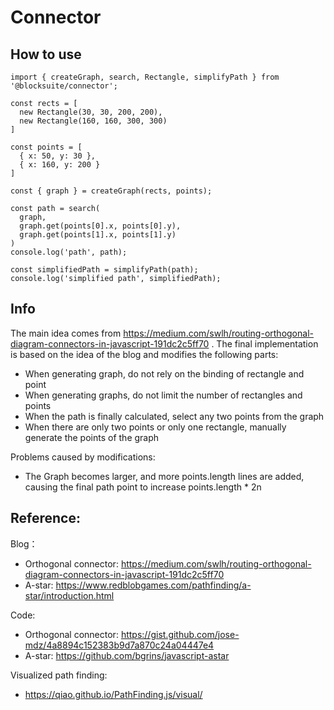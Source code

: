 # Connector

## How to use

```
import { createGraph, search, Rectangle, simplifyPath } from '@blocksuite/connector';

const rects = [
  new Rectangle(30, 30, 200, 200),
  new Rectangle(160, 160, 300, 300)
]

const points = [
  { x: 50, y: 30 },
  { x: 160, y: 200 }
]

const { graph } = createGraph(rects, points);

const path = search(
  graph,
  graph.get(points[0].x, points[0].y),
  graph.get(points[1].x, points[1].y)
)
console.log('path', path);

const simplifiedPath = simplifyPath(path);
console.log('simplified path', simplifiedPath);
```

## Info

The main idea comes from https://medium.com/swlh/routing-orthogonal-diagram-connectors-in-javascript-191dc2c5ff70 .
The final implementation is based on the idea of the blog and modifies the following parts:

- When generating graph, do not rely on the binding of rectangle and point
- When generating graphs, do not limit the number of rectangles and points
- When the path is finally calculated, select any two points from the graph
- When there are only two points or only one rectangle, manually generate the points of the graph

Problems caused by modifications:

- The Graph becomes larger, and more points.length lines are added, causing the final path point to increase points.length \* 2n

## Reference:

Blog：

- Orthogonal connector: https://medium.com/swlh/routing-orthogonal-diagram-connectors-in-javascript-191dc2c5ff70
- A-star: https://www.redblobgames.com/pathfinding/a-star/introduction.html

Code:

- Orthogonal connector: https://gist.github.com/jose-mdz/4a8894c152383b9d7a870c24a04447e4
- A-star: https://github.com/bgrins/javascript-astar

Visualized path finding:

- https://qiao.github.io/PathFinding.js/visual/
